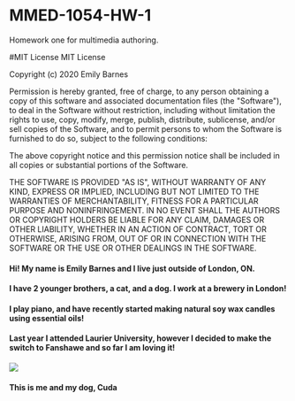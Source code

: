 # MMED-1054-HW-1
Homework one for multimedia authoring.


#MIT License
MIT License

Copyright (c) 2020 Emily Barnes

Permission is hereby granted, free of charge, to any person obtaining a copy
of this software and associated documentation files (the "Software"), to deal
in the Software without restriction, including without limitation the rights
to use, copy, modify, merge, publish, distribute, sublicense, and/or sell
copies of the Software, and to permit persons to whom the Software is
furnished to do so, subject to the following conditions:

The above copyright notice and this permission notice shall be included in all
copies or substantial portions of the Software.

THE SOFTWARE IS PROVIDED "AS IS", WITHOUT WARRANTY OF ANY KIND, EXPRESS OR
IMPLIED, INCLUDING BUT NOT LIMITED TO THE WARRANTIES OF MERCHANTABILITY,
FITNESS FOR A PARTICULAR PURPOSE AND NONINFRINGEMENT. IN NO EVENT SHALL THE
AUTHORS OR COPYRIGHT HOLDERS BE LIABLE FOR ANY CLAIM, DAMAGES OR OTHER
LIABILITY, WHETHER IN AN ACTION OF CONTRACT, TORT OR OTHERWISE, ARISING FROM,
OUT OF OR IN CONNECTION WITH THE SOFTWARE OR THE USE OR OTHER DEALINGS IN THE
SOFTWARE.

<html>
<head>
<title> MMED-1054-HW-1</title>
</head>
<body>
<h4>Hi! My name is Emily Barnes and I live just outside of London, ON.</h4>
<h4>I have 2 younger brothers, a cat, and a dog. I work at a brewery in London!</h4>
<h4>I play piano, and have recently started making natural soy wax candles using essential oils!</h4>
<h4>Last year I attended Laurier University, however I decided to make the switch to Fanshawe and so far I am loving it!</h4>

![](images/fullsizeoutput_15.jpeg)

<h4>This is me and my dog, Cuda</h4>

